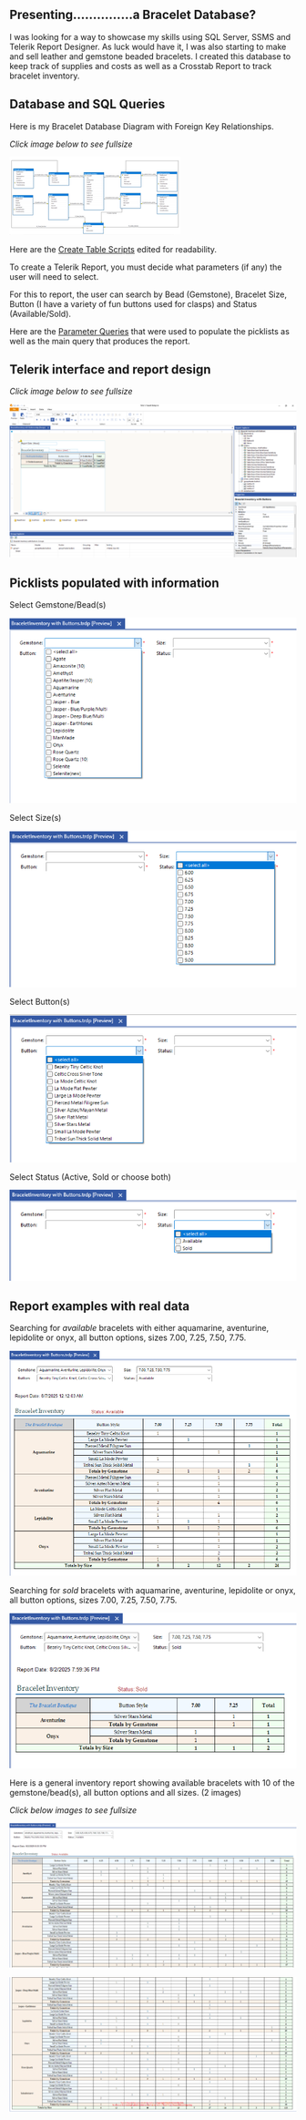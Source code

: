 ## Presenting...............a Bracelet Database?


I was looking for a way to showcase my skills using SQL Server, SSMS and Telerik Report Designer.  As luck would have it, I was also starting to make and sell leather and gemstone beaded bracelets.  I created this database to keep track of supplies and costs as well as a Crosstab Report to track bracelet inventory.


## Database and SQL Queries

Here is my Bracelet Database Diagram with Foreign Key Relationships.

_Click image below to see fullsize_

[![Bracelet Database Diagram](images/DatabaseDiagramwithFK-thumb.png)](images/DatabaseDiagramwithFK-full.png)


Here are the [Create Table Scripts](https://github.com/DMWIGGINS/SQL-and-Telerik-Reporting/blob/main/tables.sql) edited for readability.


To create a Telerik Report, you must decide what parameters (if any) the user will need to select.

 
For this to report, the user can search by Bead (Gemstone), Bracelet Size, Button (I have a variety of fun buttons used for clasps) and Status (Available/Sold).


Here are the [Parameter Queries](https://github.com/DMWIGGINS/SQL-and-Telerik-Reporting/blob/main/inventoryreport.sql) that were used to populate the picklists as well as the main query that produces the report.


## Telerik interface and report design

_Click image below to see fullsize_

[![Telerik UI](images/ReportDesignerInterface.png)](images/ReportDesignerInterface.png)


## Picklists populated with information

Select Gemstone/Bead(s)

![BeadPicker](images/BeadPickerwithData.png)


Select Size(s)

![SizePicker](images/SizePickerwithData.png)


Select Button(s)

![ButtonPicker](images/ButtonPickerwithData.png)


Select Status (Active, Sold or choose both)

![StatusPicker](images/StatusPickerwithData.png)


## Report examples with real data

Searching for _available_ bracelets with either aquamarine, aventurine, lepidolite or onyx, all button options, sizes 7.00, 7.25, 7.50, 7.75.

![Size7sAvailable](images/Size7sAvailable.png)


Searching for _sold_ bracelets with aquamarine, aventurine, lepidolite or onyx, all button options, sizes 7.00, 7.25, 7.50, 7.75.

![Size7sSold](images/Size7sSold.png)


Here is a general inventory report showing available bracelets with 10 of the gemstone/bead(s), all button options and all sizes. (2 images)

_Click below images to see fullsize_

[![AllSizesAvailablePart1](images/AllSizesAvailablePart1.PNG)](images/AllSizesAvailablePart1.PNG)

[![AllSizesAvailablePart2](images/AllSizesAvailablePart2.PNG)](images/AllSizesAvailablePart2.PNG)
















